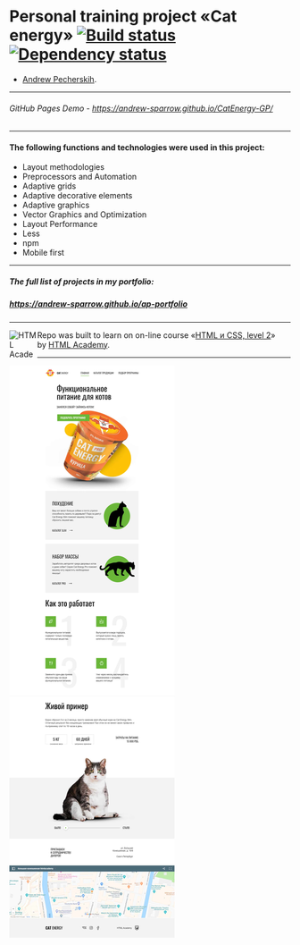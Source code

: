 # Personal training project «Cat energy» [![Build status][travis-image]][travis-url] [![Dependency status][dependency-image]][dependency-url]

* [Andrew Pecherskih](https://up.htmlacademy.ru/adaptive/17/user/108766).

---
###### GitHub Pages Demo - https://andrew-sparrow.github.io/CatEnergy-GP/
---

#### The following functions and technologies were used in this project:

- Layout methodologies
- Preprocessors and Automation
- Adaptive grids
- Adaptive decorative elements
- Adaptive graphics
- Vector Graphics and Optimization
- Layout Performance
- Less
- npm
- Mobile first


---
##### The full list of projects in my portfolio:
##### https://andrew-sparrow.github.io/ap-portfolio
---

<a href="https://htmlacademy.ru/intensive/adaptive"><img align="left" width="50" height="50" alt="HTML Academy" src="https://up.htmlacademy.ru/static/img/intensive/adaptive/logo-for-github-2.png"></a>

Repo was built to learn on on-line course «[HTML и CSS, level 2](https://htmlacademy.ru/intensive/adaptive)» by [HTML Academy](https://htmlacademy.ru).

[travis-image]: https://travis-ci.com/htmlacademy-adaptive/108766-cat-energy-17.svg?branch=master
[travis-url]: https://travis-ci.com/htmlacademy-adaptive/108766-cat-energy-17
[dependency-image]: https://david-dm.org/htmlacademy-adaptive/108766-cat-energy-17/dev-status.svg?style=flat-square
[dependency-url]: https://david-dm.org/htmlacademy-adaptive/108766-cat-energy-17?type=dev

---

![Alt text](source/img/screenshoot-cat-energy-compressed.jpg?raw=true "Title")
